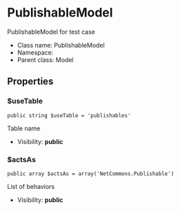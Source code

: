 PublishableModel
===============

PublishableModel for test case




* Class name: PublishableModel
* Namespace: 
* Parent class: Model





Properties
----------


### $useTable

    public string $useTable = 'publishables'

Table name



* Visibility: **public**


### $actsAs

    public array $actsAs = array('NetCommons.Publishable')

List of behaviors



* Visibility: **public**



